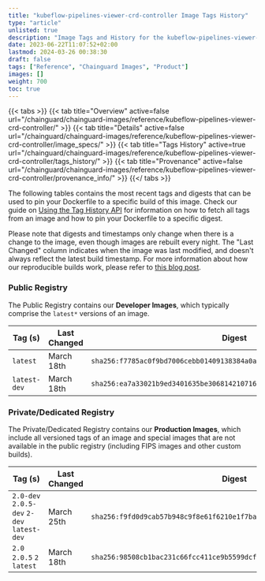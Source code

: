 ```yaml
---
title: "kubeflow-pipelines-viewer-crd-controller Image Tags History"
type: "article"
unlisted: true
description: "Image Tags and History for the kubeflow-pipelines-viewer-crd-controller Chainguard Image"
date: 2023-06-22T11:07:52+02:00
lastmod: 2024-03-26 00:38:30
draft: false
tags: ["Reference", "Chainguard Images", "Product"]
images: []
weight: 700
toc: true
---
```


{{< tabs >}}
{{< tab title="Overview" active=false url="/chainguard/chainguard-images/reference/kubeflow-pipelines-viewer-crd-controller/" >}}
{{< tab title="Details" active=false url="/chainguard/chainguard-images/reference/kubeflow-pipelines-viewer-crd-controller/image_specs/" >}}
{{< tab title="Tags History" active=true url="/chainguard/chainguard-images/reference/kubeflow-pipelines-viewer-crd-controller/tags_history/" >}}
{{< tab title="Provenance" active=false url="/chainguard/chainguard-images/reference/kubeflow-pipelines-viewer-crd-controller/provenance_info/" >}}
{{</ tabs >}}

The following tables contains the most recent tags and digests that can be used to pin your Dockerfile to a specific build of this image. Check our guide on [Using the Tag History API](/chainguard/chainguard-images/using-the-tag-history-api/) for information on how to fetch all tags from an image and how to pin your Dockerfile to a specific digest.

Please note that digests and timestamps only change when there is a change to the image, even though images are rebuilt every night. The "Last Changed" column indicates when the image was last modified, and doesn't always reflect the latest build timestamp. For more information about how our reproducible builds work, please refer to [this blog post](https://www.chainguard.dev/unchained/reproducing-chainguards-reproducible-image-builds).

### Public Registry
The Public Registry contains our **Developer Images**, which typically comprise the `latest*` versions of an image.

| Tag (s)       | Last Changed | Digest                                                                    |
|---------------|--------------|---------------------------------------------------------------------------|
|  `latest`     | March 18th   | `sha256:f7785ac0f9bd7006cebb01409138384a0a395e4460360800dd6d3dbf683e8977` |
|  `latest-dev` | March 18th   | `sha256:ea7a33021b9ed3401635be3068142107163b8c2c13e39d86c4436e54b4b560ac` |


### Private/Dedicated Registry
The Private/Dedicated Registry contains our **Production Images**, which include all versioned tags of an image and special images that are not available in the public registry (including FIPS images and other custom builds).

| Tag (s)                                     | Last Changed | Digest                                                                    |
|---------------------------------------------|--------------|---------------------------------------------------------------------------|
|  `2.0-dev` `2.0.5-dev` `2-dev` `latest-dev` | March 25th   | `sha256:f9fd0d9cab57b948c9f8e61f6210e1f7babc3a12651ae3d3ea4cc0351cd394f4` |
|  `2.0` `2.0.5` `2` `latest`                 | March 18th   | `sha256:98508cb1bac231c66fcc411ce9b5599dcf2f1b32df59b60dd8232f588d5d32d6` |

